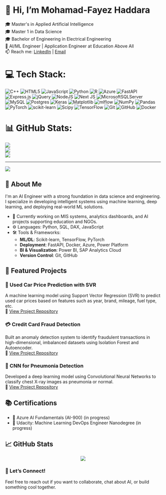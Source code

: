 # 👋 Hi, I’m Mohamad-Fayez Haddara

🎓 Master's in Applied Artificial Intelligence </br>
🎓 Master 1 in Data Science</br>
🎓 Bachelor of Engineering in Electrical Engineering  </br>
💼 AI/ML Engineer | Application Engineer at Education Above All </br>
📫 Reach me: [LinkedIn](www.linkedin.com/in/mohamadfayezhaddara) | [Email](mailto:mohammad.haddara@outlook.com)</br>


# 💻 Tech Stack:
![C++](https://img.shields.io/badge/c++-%2300599C.svg?style=for-the-badge&logo=c%2B%2B&logoColor=white) ![HTML5](https://img.shields.io/badge/html5-%23E34F26.svg?style=for-the-badge&logo=html5&logoColor=white) ![JavaScript](https://img.shields.io/badge/javascript-%23323330.svg?style=for-the-badge&logo=javascript&logoColor=%23F7DF1E) ![Python](https://img.shields.io/badge/python-3670A0?style=for-the-badge&logo=python&logoColor=ffdd54) ![R](https://img.shields.io/badge/r-%23276DC3.svg?style=for-the-badge&logo=r&logoColor=white) ![Azure](https://img.shields.io/badge/azure-%230072C6.svg?style=for-the-badge&logo=microsoftazure&logoColor=white) ![FastAPI](https://img.shields.io/badge/FastAPI-005571?style=for-the-badge&logo=fastapi) ![Express.js](https://img.shields.io/badge/express.js-%23404d59.svg?style=for-the-badge&logo=express&logoColor=%2361DAFB) ![jQuery](https://img.shields.io/badge/jquery-%230769AD.svg?style=for-the-badge&logo=jquery&logoColor=white) ![NodeJS](https://img.shields.io/badge/node.js-6DA55F?style=for-the-badge&logo=node.js&logoColor=white) ![Next JS](https://img.shields.io/badge/Next-black?style=for-the-badge&logo=next.js&logoColor=white) ![MicrosoftSQLServer](https://img.shields.io/badge/Microsoft%20SQL%20Server-CC2927?style=for-the-badge&logo=microsoft%20sql%20server&logoColor=white) ![MySQL](https://img.shields.io/badge/mysql-4479A1.svg?style=for-the-badge&logo=mysql&logoColor=white) ![Postgres](https://img.shields.io/badge/postgres-%23316192.svg?style=for-the-badge&logo=postgresql&logoColor=white) ![Keras](https://img.shields.io/badge/Keras-%23D00000.svg?style=for-the-badge&logo=Keras&logoColor=white) ![Matplotlib](https://img.shields.io/badge/Matplotlib-%23ffffff.svg?style=for-the-badge&logo=Matplotlib&logoColor=black) ![mlflow](https://img.shields.io/badge/mlflow-%23d9ead3.svg?style=for-the-badge&logo=numpy&logoColor=blue) ![NumPy](https://img.shields.io/badge/numpy-%23013243.svg?style=for-the-badge&logo=numpy&logoColor=white) ![Pandas](https://img.shields.io/badge/pandas-%23150458.svg?style=for-the-badge&logo=pandas&logoColor=white) ![PyTorch](https://img.shields.io/badge/PyTorch-%23EE4C2C.svg?style=for-the-badge&logo=PyTorch&logoColor=white) ![scikit-learn](https://img.shields.io/badge/scikit--learn-%23F7931E.svg?style=for-the-badge&logo=scikit-learn&logoColor=white) ![Scipy](https://img.shields.io/badge/SciPy-%230C55A5.svg?style=for-the-badge&logo=scipy&logoColor=%white) ![TensorFlow](https://img.shields.io/badge/TensorFlow-%23FF6F00.svg?style=for-the-badge&logo=TensorFlow&logoColor=white) ![Git](https://img.shields.io/badge/git-%23F05033.svg?style=for-the-badge&logo=git&logoColor=white) ![GitHub](https://img.shields.io/badge/github-%23121011.svg?style=for-the-badge&logo=github&logoColor=white) ![Docker](https://img.shields.io/badge/docker-%230db7ed.svg?style=for-the-badge&logo=docker&logoColor=white)
# 📊 GitHub Stats:
![](https://github-readme-stats.vercel.app/api?username=Mohamad-Haddara&theme=dark&hide_border=false&include_all_commits=false&count_private=false)<br/>
![](https://nirzak-streak-stats.vercel.app/?user=Mohamad-Haddara&theme=dark&hide_border=false)<br/>
![](https://github-readme-stats.vercel.app/api/top-langs/?username=Mohamad-Haddara&theme=dark&hide_border=false&include_all_commits=false&count_private=false&layout=compact)

---
[![](https://visitcount.itsvg.in/api?id=Mohamad-Haddara&icon=0&color=0)](https://visitcount.itsvg.in)

<!-- Proudly created with GPRM ( https://gprm.itsvg.in ) -->


## 🚀 About Me

I'm an AI Engineer with a strong foundation in data science and engineering. I specialize in developing intelligent systems using machine learning, deep learning, and deploying real-world ML solutions.

- 🔭 Currently working on MIS systems, analytics dashboards, and AI projects supporting education and NGOs.
- ⚙️ Languages: Python, SQL, DAX, JavaScript  
- 🛠️ Tools & Frameworks:  
  - **ML/DL**: Scikit-learn, TensorFlow, PyTorch  
  - **Deployment**: FastAPI, Docker, Azure, Power Platform  
  - **BI & Visualization**: Power BI, SAP Analytics Cloud  
  - **Version Control**: Git, GitHub


 ## 📁 Featured Projects

### 🚗 Used Car Price Prediction with SVR
A machine learning model using Support Vector Regression (SVR) to predict used car prices based on features such as year, brand, mileage, fuel type, etc.  
🔗 [View Project Repository](https://github.com/yourusername/used-car-price-svr)

### 💳 Credit Card Fraud Detection
Built an anomaly detection system to identify fraudulent transactions in high-dimensional, imbalanced datasets using Isolation Forest and Autoencoder.  
🔗 [View Project Repository](https://github.com/yourusername/credit-card-fraud)

### 🧠 CNN for Pneumonia Detection
Developed a deep learning model using Convolutional Neural Networks to classify chest X-ray images as pneumonia or normal.  
🔗 [View Project Repository](https://github.com/yourusername/pneumonia-detection)

## 📚 Certifications

- 🏅 Azure AI Fundamentals (AI-900) (in progress)
- 🏅 Udacity: Machine Learning DevOps Engineer Nanodegree (in progress)

## 📈 GitHub Stats

<p align="center">
  <img src="https://github-readme-stats.vercel.app/api?username=yourusername&show_icons=true&theme=default" />
  <br/>
</p>


### 🤝 Let’s Connect!
Feel free to reach out if you want to collaborate, chat about AI, or build something cool together.
<!---
Mohamad-Haddara/Mohamad-Haddara is a ✨ special ✨ repository because its `README.md` (this file) appears on your GitHub profile.
You can click the Preview link to take a look at your changes.
--->
